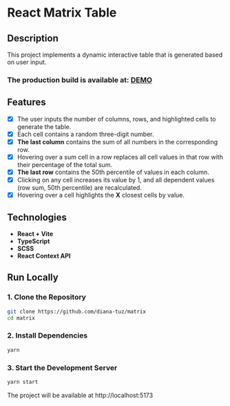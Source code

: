 # React Matrix Table  

## Description  

This project implements a dynamic interactive table that is generated based on user input.  

### The production build is available at: [DEMO](https://matrix-12-di.vercel.app/)  

## Features  

- [x] The user inputs the number of columns, rows, and highlighted cells to generate the table.  
- [x] Each cell contains a random three-digit number.  
- [x] **The last column** contains the sum of all numbers in the corresponding row.  
- [x] Hovering over a sum cell in a row replaces all cell values in that row with their percentage of the total sum.  
- [x] **The last row** contains the 50th percentile of values in each column.  
- [x] Clicking on any cell increases its value by 1, and all dependent values (row sum, 50th percentile) are recalculated.  
- [x] Hovering over a cell highlights the **X** closest cells by value.  

## Technologies  

- **React + Vite**  
- **TypeScript**  
- **SCSS**  
- **React Context API**  

## Run Locally  

### 1. Clone the Repository  
```sh  
git clone https://github.com/diana-tuz/matrix  
cd matrix  
```

### 2. Install Dependencies
```sh
yarn
```

### 3. Start the Development Server
```sh
yarn start
```

The project will be available at http://localhost:5173